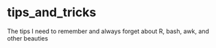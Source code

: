 tips_and_tricks
===============

The tips I need to remember and always forget about R, bash, awk, and other beauties